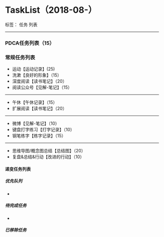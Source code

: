 # TaskList（2018-08-）

标签： 任务 列表

---

### PDCA任务列表（15）

### 常规任务列表

- 运动【运动记录】(25)
- 洗漱【良好的形象】（15）
- 深度阅读【读书笔记】（20）
- 阅读公众号【见解-笔记】（15）

---

- 午休【午休记录】（15）
- 扩展阅读【读书笔记】（20）

---

- 微博【见解-笔记】（10）
- 键盘打字练习【打字记录】（10）
- 钢笔练字【练字记录】（15）

---

- 思维导图/概念图总结【总结图】（20）
- 复盘&总结&行动【改进的行动】（10）

#### 递变任务列表

##### 优先队列

- 

##### 待完成任务

- 

##### 已移除任务